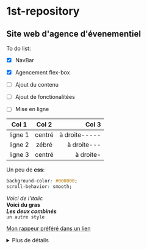# 1st-repository
## Site web d'agence d'évenementiel
To do list:
- [x] NavBar
- [x] Agencement flex-box
- [ ] Ajout du contenu
- [ ] Ajout de fonctionalitées
- [ ] Mise en ligne 



|Col 1|Col 2|Col 3|
|-|:-:|-:|
|ligne 1|centré|à droite-----|
|ligne 2|zébré|à droite---|
|ligne 3|centré|à droite-|


Un peu de **css**:
```CSS
background-color: #000000;
scroll-behavior: smooth;
```

*Voici de l'italic*<br>
**Voici du gras**<br>
_**Les deux combinés**_<br>
`un autre style`<br>

[Mon rappeur préféré dans un lien](https://www.youtube.com/channel/UCeBu6AFsaPVElhFzlj5hetg)

<details>
  <summary>Plus de détails</summary>
  
  Pas de détails, juste une liste.
  1. Grand 1
  2. Grand 2
     * 2.1
     * 2.2
  3. Grand 3
</details>
